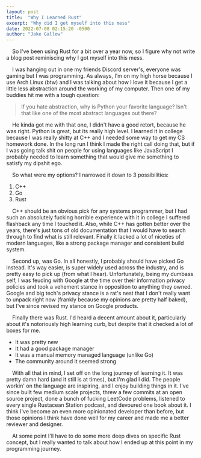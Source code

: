 ```yaml
---
layout: post
title:  "Why I Learned Rust"
excerpt: "Why did I get myself into this mess"
date: 2022-07-08 02:15:20 -0500
author: "Jake Gallow"
---
```

&nbsp;&nbsp;&nbsp; So I've been using Rust for a bit over a year now, so I figure why not write a blog post reminiscing why I got myself into this mess.

&nbsp;&nbsp;&nbsp; I was hanging out in one my friends Discord server's, everyone was gaming but I was programming.
 As always, I'm on my high horse because I use Arch Linux (btw) and I was talking about how I love it because I get a little less abstraction around the working of my computer.
  Then one of my buddies hit me with a tough question:

> If you hate abstraction, why is Python your favorite language?
> Isn't that like one of the most abstract languages out there?

&nbsp;&nbsp;&nbsp; He kinda got me with that one, I didn't have a good retort, because he was right.
 Python is great, but its really high level.
 I learned it in college because I was really shitty at C++ and I needed some way to get my CS homework done.
 In the long run I think I made the right call doing that, but if I was going talk shit on people for using languages like JavaScript I probably needed to learn something that would give me something to satisfy my dipshit ego.

 &nbsp;&nbsp;&nbsp; So what were my options?
  I narrowed it down to 3 possibilities:
1. C++
1. Go
1. Rust

&nbsp;&nbsp;&nbsp; C++ should be an obvious pick for any systems programmer, but I had such an absolutely fucking horrible experience with it in college I suffered flashback any time I touched it.
 Also, while C++ has gotten better over the years, there's just tons of old documentation that I would have to search through to find what is still relevant.
 Finally it lacked a lot of niceties of modern languages, like a strong package manager and consistent build system.

&nbsp;&nbsp;&nbsp; Second up, was Go.
 In all honestly, I probably should have picked Go instead.
 It's way easier, is super widely used across the industry, and is pretty easy to pick up (from what I hear).
 Unfortunately, being my dumbass self, I was feuding with Google at the time over their information privacy policies and took a vehement stance in opposition to anything they owned.
 Google and big tech's privacy stance is a rat's nest that I don't really want to unpack right now (frankly because my opinions are pretty half baked), but I've since revised my stance on Google products.

&nbsp;&nbsp;&nbsp; Finally there was Rust.
 I'd heard a decent amount about it, particularly about it's notoriously high learning curb, but despite that it checked a lot of boxes for me.

- It was pretty new
- It had a good package manager
- It was a manual memory managed language (unlike Go)
- The community around it seemed strong

&nbsp;&nbsp;&nbsp; With all that in mind, I set off on the long journey of learning it.
 It was pretty damn hard (and it still is at times), but I'm glad I did.
 The people workin' on the language are inspiring, and I enjoy building things in it.
 I've since built few medium scale projects, threw a few commits at an open source project, done a bunch of fucking LeetCode problems, listened to every single Rustacean Station podcast, and devoured one book about it.
 I think I've become an even more opinionated developer than before, but those opinions I think have done well for my career and made me a better reviewer and designer.

&nbsp;&nbsp;&nbsp; At some point I'll have to do some more deep dives on specific Rust concept, but I really wanted to talk about how I ended up at this point in my programming journey.

